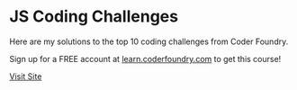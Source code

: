 # JS Coding Challenges
Here are my solutions to the top 10 coding challenges from Coder Foundry.

Sign up for a FREE account at <a href="https://learn.coderfoundry.com/">learn.coderfoundry.com</a> to get this course!

<a href="https://jk-codingchallenges.netlify.app/">Visit Site</a>
